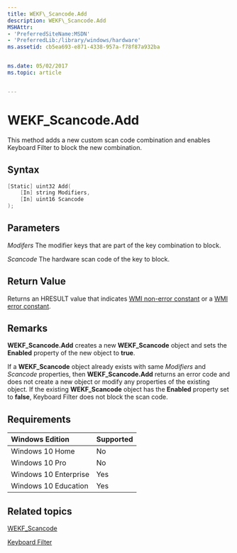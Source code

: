 ```yaml
---
title: WEKF\_Scancode.Add
description: WEKF\_Scancode.Add
MSHAttr:
- 'PreferredSiteName:MSDN'
- 'PreferredLib:/library/windows/hardware'
ms.assetid: cb5ea693-e871-4338-957a-f78f87a932ba


ms.date: 05/02/2017
ms.topic: article


---
```

# WEKF\_Scancode.Add

This method adds a new custom scan code combination and enables Keyboard Filter to block the new combination.

## Syntax

```powershell
[Static] uint32 Add(
    [In] string Modifiers, 
    [In] uint16 Scancode
);
```

## Parameters

<a href="" id="modifers"></a>*Modifers*
The modifier keys that are part of the key combination to block.

<a href="" id="scancode"></a>*Scancode*
The hardware scan code of the key to block.

## Return Value

Returns an HRESULT value that indicates [WMI non-error constant](http://go.microsoft.com/fwlink/p/?LinkID=208318) or a [WMI error constant](http://go.microsoft.com/fwlink/p/?LinkID=208317).

## Remarks

**WEKF\_Scancode.Add** creates a new **WEKF\_Scancode** object and sets the **Enabled** property of the new object to **true**.

If a **WEKF\_Scancode** object already exists with same *Modifiers* and *Scancode* properties, then **WEKF\_Scancode.Add** returns an error code and does not create a new object or modify any properties of the existing object. If the existing **WEKF\_Scancode** object has the **Enabled** property set to **false**, Keyboard Filter does not block the scan code.

## Requirements

| Windows Edition       | Supported |
|:----------------------|:----------|
| Windows 10 Home       | No        |
| Windows 10 Pro        | No        |
| Windows 10 Enterprise | Yes       |
| Windows 10 Education  | Yes       |

## Related topics

[WEKF\_Scancode](wekf-scancode.md)

[Keyboard Filter](keyboardfilter.md)
